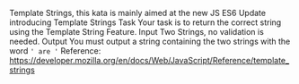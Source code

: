 Template Strings, this kata is mainly aimed at the new JS ES6 Update introducing Template Strings
Task
Your task is to return the correct string using the Template String Feature.
Input
Two Strings, no validation is needed.
Output
You must output a string containing the two strings with the word ```' are '```
Reference: https://developer.mozilla.org/en/docs/Web/JavaScript/Reference/template_strings

